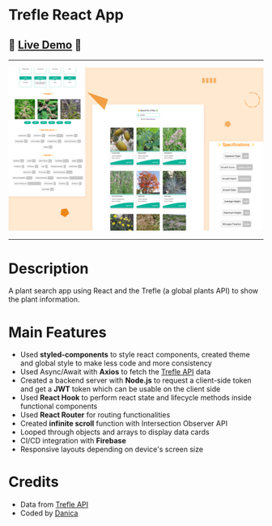 # Trefle React App

## 🎉 **[Live Demo](https://trefle-react.web.app/)** 🎉

---

![Preview for the URL shortening landing page](./src/images/trefle-preview.jpg)

---

# Description

A plant search app using React and the Trefle (a global plants API) to show the plant information.

# Main Features

- Used **styled-components** to style react components, created theme and global style to make less code and more consistency
- Used Async/Await with **Axios** to fetch the [Trefle API](https://trefle.io/) data
- Created a backend server with **Node.js** to request a client-side token and get a **JWT** token which can be usable on the client side
- Used **React Hook** to perform react state and lifecycle methods inside functional components
- Used **React Router** for routing functionalities
- Created **infinite scroll** function with Intersection Observer API
- Looped through objects and arrays to display data cards
- CI/CD integration with **Firebase**
- Responsive layouts depending on device's screen size

# Credits

- Data from [Trefle API](https://trefle.io/)
- Coded by [Danica](https://github.com/wandanli)
